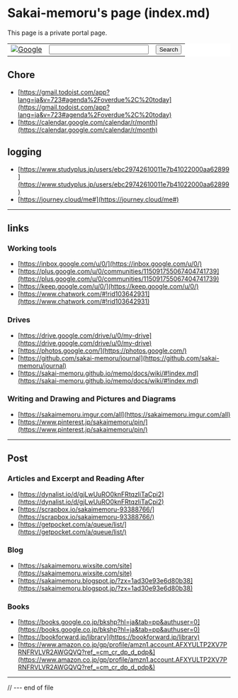 # Sakai-memoru's page (index.md)
This page is a private portal page.
<!-- Google  -->
<form method=get action="http://www.google.co.jp/search">
<table bgcolor="#FFFFFF"><tr>
  <td><a href="http://www.google.co.jp/"><img src="http://www.google.com/logos/Logo_40wht.gif" border="0" alt="Google" align="absmiddle"></a></td>
  <td><input type=text name=q size=25 maxlength=255 value=""><input type=hidden name=ie value=utf-8><input type=hidden name=oe value=utf-8><input type=hidden name=hl value="ja"></td>
  <td><input type=submit name=btnG value="Search"></td>
</tr></table>
</form>
<!-- Google -->

## Chore
- [https://gmail.todoist.com/app?lang=ja&v=723#agenda%2Foverdue%2C%20today](https://gmail.todoist.com/app?lang=ja&v=723#agenda%2Foverdue%2C%20today)
- [https://calendar.google.com/calendar/r/month](https://calendar.google.com/calendar/r/month)


## logging
- [https://www.studyplus.jp/users/ebc29742610011e7b41022000aa62899](https://www.studyplus.jp/users/ebc29742610011e7b41022000aa62899)
- [https://journey.cloud/me#](https://journey.cloud/me#)
- - -
## links

### Working tools
- [https://inbox.google.com/u/0/](https://inbox.google.com/u/0/)
- [https://plus.google.com/u/0/communities/115091755067404741739](https://plus.google.com/u/0/communities/115091755067404741739)
- [https://keep.google.com/u/0/](https://keep.google.com/u/0/)
- [https://www.chatwork.com/#!rid103642931](https://www.chatwork.com/#!rid103642931)

### Drives
- [https://drive.google.com/drive/u/0/my-drive](https://drive.google.com/drive/u/0/my-drive)
- [https://photos.google.com/](https://photos.google.com/)
- [https://github.com/sakai-memoru/journal](https://github.com/sakai-memoru/journal)
- [https://sakai-memoru.github.io/memo/docs/wiki/#!index.md](https://sakai-memoru.github.io/memo/docs/wiki/#!index.md)


### Writing and Drawing and Pictures and Diagrams
- [https://sakaimemoru.imgur.com/all](https://sakaimemoru.imgur.com/all)
- [https://www.pinterest.jp/sakaimemoru/pin/](https://www.pinterest.jp/sakaimemoru/pin/)

- - -
## Post

### Articles and Excerpt and Reading After
- [https://dynalist.io/d/gjLwUuRO0knFRtqzliTaCpi2](https://dynalist.io/d/gjLwUuRO0knFRtqzliTaCpi2)
- [https://scrapbox.io/sakaimemoru-93388766/](https://scrapbox.io/sakaimemoru-93388766/)
- [https://getpocket.com/a/queue/list/](https://getpocket.com/a/queue/list/)

### Blog
- [https://sakaimemoru.wixsite.com/site](https://sakaimemoru.wixsite.com/site)
- [https://sakaimemoru.blogspot.jp/?zx=1ad30e93e6d80b38](https://sakaimemoru.blogspot.jp/?zx=1ad30e93e6d80b38)

### Books
- [https://books.google.co.jp/bkshp?hl=ja&tab=pp&authuser=0](https://books.google.co.jp/bkshp?hl=ja&tab=pp&authuser=0)
- [https://bookforward.jp/library](https://bookforward.jp/library)
- [https://www.amazon.co.jp/gp/profile/amzn1.account.AFXYULTP2XV7PRNFRVLVR2AWGQVQ?ref_=cm_cr_dp_d_pdp&](https://www.amazon.co.jp/gp/profile/amzn1.account.AFXYULTP2XV7PRNFRVLVR2AWGQVQ?ref_=cm_cr_dp_d_pdp&)

- - -
// --- end of file
